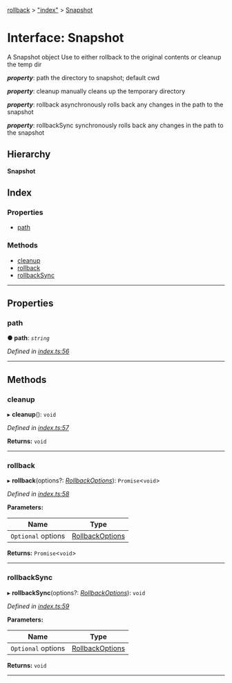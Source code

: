 [rollback](../README.md) > ["index"](../modules/_index_.md) > [Snapshot](../interfaces/_index_.snapshot.md)

# Interface: Snapshot

A Snapshot object Use to either rollback to the original contents or cleanup the temp dir

*__property__*: path the directory to snapshot; default cwd

*__property__*: cleanup manually cleans up the temporary directory

*__property__*: rollback asynchronously rolls back any changes in the path to the snapshot

*__property__*: rollbackSync synchronously rolls back any changes in the path to the snapshot

## Hierarchy

**Snapshot**

## Index

### Properties

* [path](_index_.snapshot.md#path)

### Methods

* [cleanup](_index_.snapshot.md#cleanup)
* [rollback](_index_.snapshot.md#rollback)
* [rollbackSync](_index_.snapshot.md#rollbacksync)

---

## Properties

<a id="path"></a>

###  path

**● path**: *`string`*

*Defined in [index.ts:56](https://github.com/JustinLivi/rollback/blob/cce2349/src/index.ts#L56)*

___

## Methods

<a id="cleanup"></a>

###  cleanup

▸ **cleanup**(): `void`

*Defined in [index.ts:57](https://github.com/JustinLivi/rollback/blob/cce2349/src/index.ts#L57)*

**Returns:** `void`

___
<a id="rollback"></a>

###  rollback

▸ **rollback**(options?: *[RollbackOptions](../modules/_index_.md#rollbackoptions)*): `Promise`<`void`>

*Defined in [index.ts:58](https://github.com/JustinLivi/rollback/blob/cce2349/src/index.ts#L58)*

**Parameters:**

| Name | Type |
| ------ | ------ |
| `Optional` options | [RollbackOptions](../modules/_index_.md#rollbackoptions) |

**Returns:** `Promise`<`void`>

___
<a id="rollbacksync"></a>

###  rollbackSync

▸ **rollbackSync**(options?: *[RollbackOptions](../modules/_index_.md#rollbackoptions)*): `void`

*Defined in [index.ts:59](https://github.com/JustinLivi/rollback/blob/cce2349/src/index.ts#L59)*

**Parameters:**

| Name | Type |
| ------ | ------ |
| `Optional` options | [RollbackOptions](../modules/_index_.md#rollbackoptions) |

**Returns:** `void`

___

